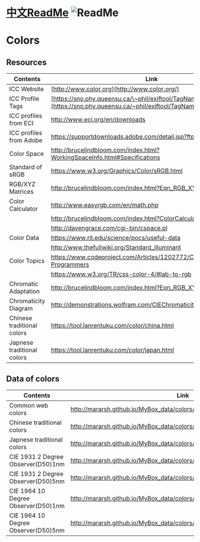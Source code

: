 # [中文ReadMe](https://github.com/Mararsh/MyBox_data/tree/master/colors)  ![ReadMe](https://mararsh.github.io/MyBox_data/iconGo.png)   

# Colors

## Resources
| Contents | Link |    
| --- | --- |   
| ICC Website             | [http://www.color.org](http://www.color.org/)                                                                                               |
| ICC Profile Tags        | [https://sno.phy.queensu.ca/\~phil/exiftool/TagNames/ICC_Profile.html](https://sno.phy.queensu.ca/~phil/exiftool/TagNames/ICC_Profile.html) |
| ICC profiles from ECI   | <http://www.eci.org/en/downloads>                                                                                                           |
| ICC profiles from Adobe | <https://supportdownloads.adobe.com/detail.jsp?ftpID=3680>                                                                                  |
| Color Space             | <http://brucelindbloom.com/index.html?WorkingSpaceInfo.html#Specifications>                                                                 |
| Standard of sRGB        | <https://www.w3.org/Graphics/Color/sRGB.html>                                                                                               |
| RGB/XYZ Matrices        | <http://brucelindbloom.com/index.html?Eqn_RGB_XYZ_Matrix.html>                                                                              |
| Color Calculator        | <http://www.easyrgb.com/en/math.php>                                                                                                        |
|                         | <http://brucelindbloom.com/index.html?ColorCalculator.html>                                                                                 |
|                         | <http://davengrace.com/cgi-bin/cspace.pl>                                                                                                   |
| Color Data              | <https://www.rit.edu/science/pocs/useful-data>                                                                                              |
|                         | <http://www.thefullwiki.org/Standard_illuminant>                                                                                            |
| Color Topics            | <https://www.codeproject.com/Articles/1202772/Color-Topics-for-Programmers>                                                                 |
|                         | <https://www.w3.org/TR/css-color-4/#lab-to-rgb>                                                                                             |
| Chromatic Adaptation    | <http://brucelindbloom.com/index.html?Eqn_RGB_XYZ_Matrix.html>                                                                              |
| Chromaticity Diagram    | <http://demonstrations.wolfram.com/CIEChromaticityDiagram/>                                                                                 |
| Chinese traditional colors | https://tool.lanrentuku.com/color/china.html |       
| Japnese traditional colors | https://tool.lanrentuku.com/color/japan.html |       

## Data of colors

| Contents | Link |    
| --- | --- |   
| Common web colors | http://mararsh.github.io/MyBox_data/colors/WebColors.html |       
| Chinese traditional colors | http://mararsh.github.io/MyBox_data/colors/ChineseColors.html |       
| Japnese traditional colors | http://mararsh.github.io/MyBox_data/colors/JapaneseColors.html |         
| CIE 1931 2 Degree Observer(D50)1nm | http://mararsh.github.io/MyBox_data/colors/CIE1931Observer2Degree1nm.txt |         
| CIE 1931 2 Degree Observer(D50)5nm | http://mararsh.github.io/MyBox_data/colors/CIE1931Observer2Degree5nm.txt |         
| CIE 1964 10 Degree Observer(D50)1nm | http://mararsh.github.io/MyBox_data/colors/CIE1964Observer10Degree1nm.txt |         
| CIE 1964 10 Degree Observer(D50)5nm | http://mararsh.github.io/MyBox_data/colors/CIE1964Observer10Degree5nm.txt |  


